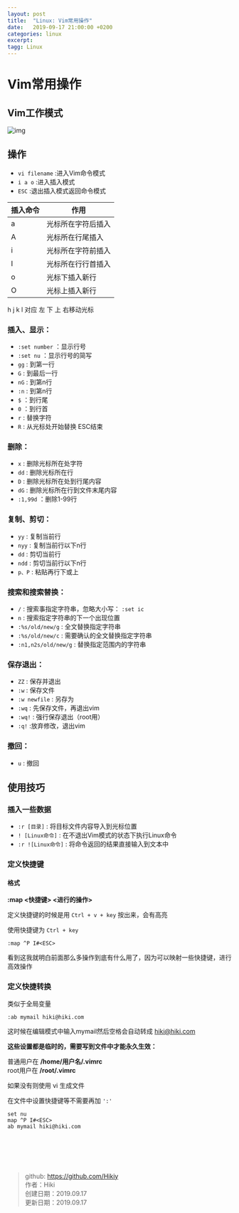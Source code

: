 ```yaml
---
layout: post
title:  "Linux: Vim常用操作"
date:   2019-09-17 21:00:00 +0200
categories: linux
excerpt: 
tagg: Linux
---
```


# Vim常用操作

## Vim工作模式

![img](https://note.youdao.com/yws/public/resource/cf542c12112dca025c91dc0c5fe66093/xmlnote/3F543C40D2934D73B274C904E45C4CA5/20667)

## 操作

- `vi filename` :进入Vim命令模式
- `i a o` :进入插入模式
- `ESC` :退出插入模式返回命令模式

插入命令 | 作用
-- | --
a | 光标所在字符后插入
A | 光标所在行尾插入
i | 光标所在字符前插入
I | 光标所在行行首插入
o | 光标下插入新行
O | 光标上插入新行

h j k l 对应 左 下 上 右移动光标

### 插入、显示：

- `:set number` ：显示行号
- `:set nu` ：显示行号的简写
- `gg` : 到第一行
- `G` : 到最后一行
- `nG` : 到第n行
- `:n` : 到第n行
- `$` ：到行尾
- `0` ：到行首
- `r` : 替换字符
- `R` : 从光标处开始替换 ESC结束

### 删除：

- `x` : 删除光标所在处字符
- `dd` : 删除光标所在行
- `D` : 删除光标所在处到行尾内容
- `dG` : 删除光标所在行到文件末尾内容
- `:1,99d` ：删除1-99行

### 复制、剪切：

- `yy` : 复制当前行
- `nyy` : 复制当前行以下n行
- `dd` : 剪切当前行
- `ndd` : 剪切当前行以下n行
- `p、P` : 粘贴再行下或上

### 搜索和搜索替换：

- `/` : 搜索事指定字符串，忽略大小写： `:set ic`
- `n` : 搜索指定字符串的下一个出现位置
- `:%s/old/new/g` : 全文替换指定字符串
- `:%s/old/new/c` : 需要确认的全文替换指定字符串
- `:n1,n2s/old/new/g` : 替换指定范围内的字符串

### 保存退出：

- `ZZ` : 保存并退出
- `:w` : 保存文件
- `:w newfile` : 另存为
- `:wq` : 先保存文件，再退出vim
- `:wq!` : 强行保存退出（root用）
- `:q!` :放弃修改，退出vim

### 撤回：

- `u` : 撤回


## 使用技巧

### 插入一些数据

- `:r [目录]` : 将目标文件内容导入到光标位置
- `! [Linux命令]` : 在不退出Vim模式的状态下执行Linux命令
- `:r ![Linux命令]` : 将命令返回的结果直接输入到文本中

### 定义快捷键

#### 格式

**:map <快捷键> <进行的操作>**

定义快捷键的时候是用 `Ctrl + v + key` 按出来，会有高亮

使用快捷键为 `Ctrl + key`

```
:map ^P I#<ESC>
```

看到这我就明白前面那么多操作到底有什么用了，因为可以映射一些快捷键，进行高效操作

### 定义快捷转换

类似于全局变量

```
:ab mymail hiki@hiki.com
```

这时候在编辑模式中输入mymail然后空格会自动转成 hiki@hiki.com

**这些设置都是临时的，需要写到文件中才能永久生效：**

普通用户在 **/home/用户名/.vimrc**  
root用户在 **/root/.vimrc**  

如果没有则使用 vi 生成文件

在文件中设置快捷键等不需要再加 `':'` 

```
set nu
map ^P I#<ESC>
ab mymail hiki@hiki.com
```

<br /><br /><br /><br />
> github: https://github.com/Hikiy  
> 作者：Hiki  
> 创建日期：2019.09.17  
> 更新日期：2019.09.17
